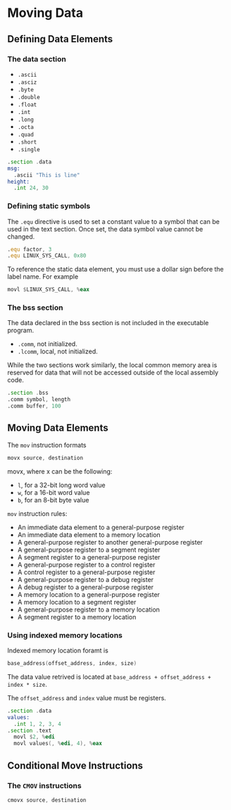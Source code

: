 # Moving Data

## Defining Data Elements

### The data section

- `.ascii`
- `.asciz`
- `.byte`
- `.double`
- `.float`
- `.int`
- `.long`
- `.octa`
- `.quad`
- `.short`
- `.single`

```asm
.section .data
msg:
  .ascii "This is line"
height:
  .int 24, 30
```

### Defining static symbols

The `.equ` directive is used to set a constant value to a symbol that can be
used in the text section. Once set, the data symbol value cannot be changed.

```asm
.equ factor, 3
.equ LINUX_SYS_CALL, 0x80
```

To reference the static data element, you must use a dollar sign before the
label name. For example

```asm
movl $LINUX_SYS_CALL, %eax
```

### The bss section

The data declared in the bss section is not included in the executable
program.

- `.comm`, not initialized.
- `.lcomm`, local, not initialized.

While the two sections work similarly, the local common memory area is
reserved for data that will not be accessed outside of the local assembly
code.

```asm
.section .bss
.comm symbol, length
.comm buffer, 100
```

## Moving Data Elements

The `mov` instruction formats

```asm
movx source, destination
```

movx, where x can be the following:

- `l`, for a 32-bit long word value
- `w`, for a 16-bit word value
- `b`, for an 8-bit byte value

`mov` instruction rules:

- An immediate data element to a general-purpose register
- An immediate data element to a memory location
- A general-purpose register to another general-purpose register
- A general-purpose register to a segment register
- A segment register to a general-purpose register
- A general-purpose register to a control register
- A control register to a general-purpose register
- A general-purpose register to a debug register
- A debug register to a general-purpose register
- A memory location to a general-purpose register
- A memory location to a segment register
- A general-purpose register to a memory location
- A segment register to a memory location

### Using indexed memory locations

Indexed memory location foramt is

```asm
base_address(offset_address, index, size)
```

The data value retrived is located at 
`base_address + offset_address + index * size`.

The `offset_address` and `index` value must be registers.

```asm
.section .data
values:
  .int 1, 2, 3, 4
.section .text
  movl $2, %edi
  movl values(, %edi, 4), %eax
```

## Conditional Move Instructions

### The `CMOV` instructions

```asm
cmovx source, destination
```


